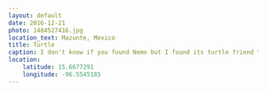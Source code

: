 ```yaml
---
layout: default
date: 2016-12-21
photo: 1484527416.jpg
location_text: Mazunte, Mexico
title: Turtle
caption: I don't know if you found Nemo but I found its turtle friend ^^
location:
    latitude: 15.6677291
    longitude: -96.5545185
---
```

